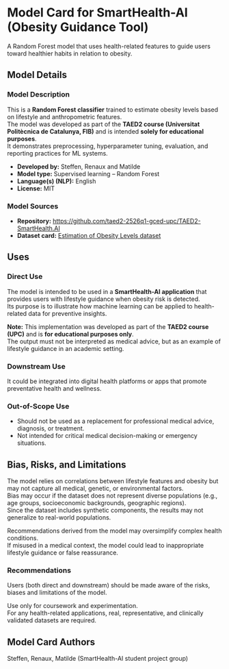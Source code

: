 # Model Card for SmartHealth-AI (Obesity Guidance Tool)

<!-- Provide a quick summary of what the model is/does. -->

A Random Forest model that uses health-related features to guide users toward healthier habits in relation to obesity.

## Model Details

### Model Description

This is a **Random Forest classifier** trained to estimate obesity levels based on lifestyle and anthropometric features.  
The model was developed as part of the **TAED2 course (Universitat Politècnica de Catalunya, FIB)** and is intended **solely for educational purposes**.  
It demonstrates preprocessing, hyperparameter tuning, evaluation, and reporting practices for ML systems.

- **Developed by:** Steffen, Renaux and Matilde  
- **Model type:** Supervised learning – Random Forest
- **Language(s) (NLP):** English 
- **License:** MIT

### Model Sources

- **Repository:** https://github.com/taed2-2526q1-gced-upc/TAED2-SmartHealth.AI
- **Dataset card:** [Estimation of Obesity Levels dataset](./DATACARD.md)  

## Uses

### Direct Use

The model is intended to be used in a **SmartHealth-AI application** that provides users with lifestyle guidance when obesity risk is detected.  
Its purpose is to illustrate how machine learning can be applied to health-related data for preventive insights.  

**Note:** This implementation was developed as part of the **TAED2 course (UPC)** and is **for educational purposes only**.  
The output must not be interpreted as medical advice, but as an example of lifestyle guidance in an academic setting.

### Downstream Use

It could be integrated into digital health platforms or apps that promote preventative health and wellness.

### Out-of-Scope Use

- Should not be used as a replacement for professional medical advice, diagnosis, or treatment.  
- Not intended for critical medical decision-making or emergency situations.  

## Bias, Risks, and Limitations

The model relies on correlations between lifestyle features and obesity but may not capture all medical, genetic, or environmental factors.  
Bias may occur if the dataset does not represent diverse populations (e.g., age groups, socioeconomic backgrounds, geographic regions).  
Since the dataset includes synthetic components, the results may not generalize to real-world populations.  

Recommendations derived from the model may oversimplify complex health conditions.  
If misused in a medical context, the model could lead to inappropriate lifestyle guidance or false reassurance.


### Recommendations

Users (both direct and downstream) should be made aware of the risks, biases and limitations of the model.

Use only for coursework and experimentation.  
For any health-related applications, real, representative, and clinically validated datasets are required.

## Model Card Authors

Steffen, Renaux, Matilde (SmartHealth-AI student project group)  